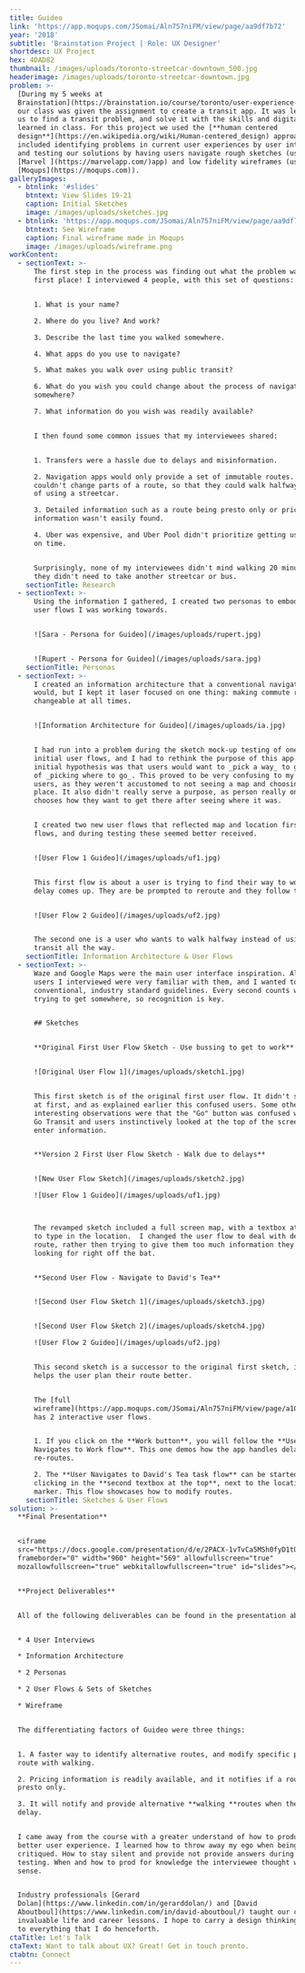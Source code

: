 ```yaml
---
title: Guideo
link: 'https://app.moqups.com/JSomai/Aln757niFM/view/page/aa9df7b72'
year: '2018'
subtitle: 'Brainstation Project | Role: UX Designer'
shortdesc: UX Project
hex: 4DAD82
thumbnail: /images/uploads/toronto-streetcar-downtown_500.jpg
headerimage: /images/uploads/toronto-streetcar-downtown.jpg
problem: >-
  [During my 5 weeks at
  Brainstation](https://brainstation.io/course/toronto/user-experience-design),
  our class was given the assignment to create a transit app. It was left up to
  us to find a transit problem, and solve it with the skills and digital tools
  learned in class. For this project we used the [**human centered
  design**](https://en.wikipedia.org/wiki/Human-centered_design) approach which
  included identifying problems in current user experiences by user interviews
  and testing our solutions by having users navigate rough sketches (using the
  [Marvel ](https://marvelapp.com/)app) and low fidelity wireframes (using
  [Moqups](https://moqups.com)).
galleryImages:
  - btnlink: '#slides'
    btntext: View Slides 19-21
    caption: Initial Sketches
    image: /images/uploads/sketches.jpg
  - btnlink: 'https://app.moqups.com/JSomai/Aln757niFM/view/page/aa9df7b72'
    btntext: See Wireframe
    caption: Final wireframe made in Moqups
    image: /images/uploads/wireframe.png
workContent:
  - sectionText: >-
      The first step in the process was finding out what the problem was in the
      first place! I interviewed 4 people, with this set of questions:


      1. What is your name?

      2. Where do you live? And work?

      3. Describe the last time you walked somewhere.

      4. What apps do you use to navigate?

      5. What makes you walk over using public transit?

      6. What do you wish you could change about the process of navigating
      somewhere?

      7. What information do you wish was readily available?


      I then found some common issues that my interviewees shared:


      1. Transfers were a hassle due to delays and misinformation.

      2. Navigation apps would only provide a set of immutable routes. Users
      couldn't change parts of a route, so that they could walk halfway instead
      of using a streetcar.

      3. Detailed information such as a route being presto only or pricing
      information wasn't easily found.

      4. Uber was expensive, and Uber Pool didn't prioritize getting users there
      on time.


      Surprisingly, none of my interviewees didn't mind walking 20 minutes if
      they didn't need to take another streetcar or bus.
    sectionTitle: Research
  - sectionText: >-
      Using the information I gathered, I created two personas to embody the two
      user flows I was working towards. 


      ![Sara - Persona for Guideo](/images/uploads/rupert.jpg)


      ![Rupert - Persona for Guideo](/images/uploads/sara.jpg)
    sectionTitle: Personas
  - sectionText: >-
      I created an information architecture that a conventional navigational app
      would, but I kept it laser focused on one thing: making commute routes
      changeable at all times.


      ![Information Architecture for Guideo](/images/uploads/ia.jpg)


      I had run into a problem during the sketch mock-up testing of one of my
      initial user flows, and I had to rethink the purpose of this app. My
      initial hypothesis was that users would want to _pick a way_ to go instead
      of _picking where to go_. This proved to be very confusing to my test
      users, as they weren't accustomed to not seeing a map and choosing a
      place. It also didn't really serve a purpose, as person really only
      chooses how they want to get there after seeing where it was.


      I created two new user flows that reflected map and location first user
      flows, and during testing these seemed better received.


      ![User Flow 1 Guideo](/images/uploads/uf1.jpg)


      This first flow is about a user is trying to find their way to work, and a
      delay comes up. They are be prompted to reroute and they follow the route.


      ![User Flow 2 Guideo](/images/uploads/uf2.jpg)


      The second one is a user who wants to walk halfway instead of using public
      transit all the way.
    sectionTitle: Information Architecture & User Flows
  - sectionText: >-
      Waze and Google Maps were the main user interface inspiration. All of the
      users I interviewed were very familiar with them, and I wanted to use
      conventional, industry standard guidelines. Every second counts when
      trying to get somewhere, so recognition is key.


      ## Sketches


      **Original First User Flow Sketch - Use bussing to get to work**


      ![Original User Flow 1](/images/uploads/sketch1.jpg)


      This first sketch is of the original first user flow. It didn't show a map
      at first, and as explained earlier this confused users. Some other
      interesting observations were that the "Go" button was confused with the
      Go Transit and users instinctively looked at the top of the screen to
      enter information.


      **Version 2 First User Flow Sketch - Walk due to delays**


      ![New User Flow Sketch](/images/uploads/sketch2.jpg)

      ![User Flow 1 Guideo](/images/uploads/uf1.jpg)



      The revamped sketch included a full screen map, with a textbox at the top
      to type in the location.  I changed the user flow to deal with delays on
      route, rather then trying to give them too much information they weren't
      looking for right off the bat. 


      **Second User Flow - Navigate to David's Tea**


      ![Second User Flow Sketch 1](/images/uploads/sketch3.jpg)


      ![Second User Flow Sketch 2](/images/uploads/sketch4.jpg)

      ![User Flow 2 Guideo](/images/uploads/uf2.jpg)


      This second sketch is a successor to the original first sketch, in that it
      helps the user plan their route better. 


      The [full
      wireframe](https://app.moqups.com/JSomai/Aln757niFM/view/page/a10d02abc)
      has 2 interactive user flows. 


      1. If you click on the **Work button**, you will follow the **User
      Navigates to Work flow**. This one demos how the app handles delays and
      re-routes.

      2. The **User Navigates to David's Tea task flow** can be started by
      clicking in the **second textbox at the top**, next to the location
      marker. This flow showcases how to modify routes.
    sectionTitle: Sketches & User Flows
solution: >-
  **Final Presentation**


  <iframe
  src="https://docs.google.com/presentation/d/e/2PACX-1vTvCa5MSh0fyD1tQCqV3YM9CzS3OdqIe2KsXeEfSmFtWMNt9OOAx4u-JJH7P-4TWyqlvBOnMfd0ArB-/embed?start=false&loop=false&delayms=3000"
  frameborder="0" width="960" height="569" allowfullscreen="true"
  mozallowfullscreen="true" webkitallowfullscreen="true" id="slides"></iframe>


  **Project Deliverables**


  All of the following deliverables can be found in the presentation above.


  * 4 User Interviews

  * Information Architecture

  * 2 Personas

  * 2 User Flows & Sets of Sketches

  * Wireframe


  The differentiating factors of Guideo were three things:


  1. A faster way to identify alternative routes, and modify specific parts of a
  route with walking.

  2. Pricing information is readily available, and it notifies if a route is
  presto only.

  3. It will notify and provide alternative **walking **routes when there is a
  delay.


  I came away from the course with a greater understand of how to produce a
  better user experience. I learned how to throw away my ego when being
  critiqued. How to stay silent and provide not provide answers during user
  testing. When and how to prod for knowledge the interviewee thought was common
  sense.


  Industry professionals [Gerard
  Dolan](https://www.linkedin.com/in/gerarddolan/) and [David
  Aboutboul](https://www.linkedin.com/in/david-aboutboul/) taught our class
  invaluable life and career lessons. I hope to carry a design thinking approach
  to everything that I do henceforth.
ctaTitle: Let's Talk
ctaText: Want to talk about UX? Great! Get in touch pronto.
ctabtn: Connect
---
```


